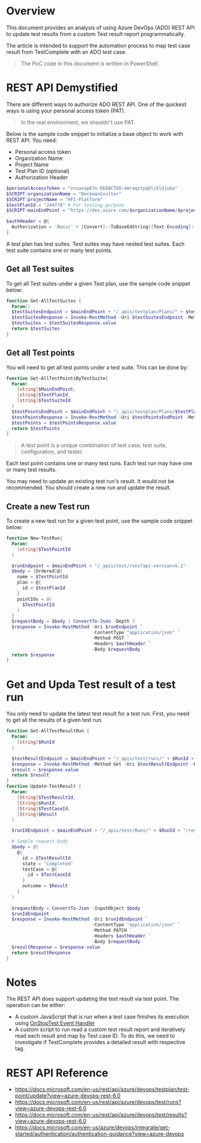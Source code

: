 # Overview

This document provides an analysis of using Azure DevOps (ADO) REST API to update test results from a custom Test result report programmatically.

The article is intended to support the automation process to map test case result from TestComplete with an ADO test case.

> The PoC code in this document is written in PowerShell. 

# REST API Demystified

There are different ways to authorize ADO REST API. One of the quickest ways is using your personal access token (PAT).

> In the real environment, we shouldn't use PAT.

Below is the sample code snippet to initialize a base object to work with REST API. You need:
- Personal access token
- Organization Name
- Project Name
- Test Plan ID (optional)
- Authorization Header

```powershell
$personalAccessToken = "znsaxup67n-REDACTED-4mraqztpqbljkldjuba"
$SCRIPT:organizationName = "BeckmanCoulter"
$SCRIPT:projectName = "HFI-Platform"
$testPlanId = "244778" # For testing purpose
$SCRIPT:mainEndPoint = "https://dev.azure.com/$organizationName/$projectName"

$authHeader = @{
  Authorization = 'Basic' + [Convert]::ToBase64String([Text.Encoding]::ASCII.GetBytes(":$($personalAccessToken)"))
}
```

A test plan has test suites. Test suites may have nested test suites. Each test suite contains one or many test points. 

## Get all Test suites

To get all Test suites under a given Test plan, use the sample code snippet below:

```powershell
function Get-AllTestSuites {
  Param()
  $testSuitesEndpoint = $mainEndPoint + "/_apis/testplan/Plans/" + $testPlanId + "/suites?api-version=6.0-preview.1"
  $testSuitesResponse = Invoke-RestMethod -Uri $testSuitesEndpoint -Method Get -Header $AuthHeader
  $testSuites = $testSuitesResponse.value
  return $testSuites
}
```

## Get all Test points
You will need to get all test points under a test suite. This can be done by:

```powershell
function Get-AllTestPointsByTestSuite{
  Param(
    [string]$MainEndPoint,
    [string]$TestPlanId,
    [string]$TestSuiteId
  )
  $testPointsEndPoint = $mainEndPoint + "/_apis/testplan/Plans/$testPlanId/suites/" + $testSuiteId + "/TestPoint/" + "?api-version=5.1-preview.2"
  $testPointsResponse = Invoke-RestMethod -Uri $testPointsEndPoint -Method Get -Header $authHeader
  $testPoints = $testPointsResponse.value
  return $testPoints
}
```

> A test point is a unique combination of test case, test suite, configuration, and tester.

Each test point contains one or many test runs. Each test run may have one or many test results.

You may need to update an existing test run's result. It would not be recommended. You should create a new run and update the result.

## Create a new Test run

To create a new test run for a given test point, use the sample code snippet below:

```powershell
function New-TestRun{
  Param(
    [string]$TestPointId
  )

  $runEndpoint = $mainEndPoint + "/_apis/test/runs?api-version=5.1"
  $body = [Ordered]@{
    name = $TestPointId
    plan = @{
      id = $testPlanId
    }
    pointIds = @(
      $TestPointId
    )
  }
  $requestBody = $body | ConvertTo-Json -Depth 3
  $response = Invoke-RestMethod -Uri $runEndpoint `
                                -ContentType "application/json" `
                                -Method POST `
                                -Headers $authHeader `
                                -Body $requestBody
  return $response
}
```

# Get and Upda Test result of a test run

You only need to update the latest test result for a test run. First, you need to get all the results of a given test run.

```powershell
function Get-AllTestResultRun {
  Param(
    [string]$RunId
  )

  $testResultEndpoint = $mainEndPoint + "/_apis/test/runs/" + $RunId + "/results?api-version=6.0"
  $response = Invoke-RestMethod -Method Get -Uri $testResultEndpoint -Header $authHeader
  $result = $response.value
  return $result
}
function Update-TestResult {
  Param(
    [String]$TestResultId,
    [String]$RunId,
    [String]$TestCaseId,
    [String]$Result
  )

  $runIdEndpoint = $mainEndPoint + "/_apis/test/Runs/" + $RunId + "/results?api-version=6.0"

  # Sample request body
  $body = @(
    @{
      id = $TestResultId
      state = "Completed"
      testCase = @{
        id = $TestCaseId
      }
      outcome = $Result
    }
  )
  
  $requestBody = ConvertTo-Json -InputObject $body
  $runIdEndpoint
  $response = Invoke-RestMethod -Uri $runIdEndpoint `
                                -ContentType "application/json" `
                                -Method PATCH `
                                -Headers $authHeader `
                                -Body $requestBody
  $resultResponse = $response.value
  return $resultResponse
}
```

# Notes

The REST API does support updating the test result via test point. The operation can be either:
- A custom JavaScript that is run when a test case finishes its execution using [OnStopTest Event Handler](https://support.smartbear.com/testcomplete/docs/reference/events/onstoptest.html)
- A custom script to run read a custom test result report and iteratively read each result and map by Test case ID. To do this, we need to investigate if TestComplete provides a detailed result with respective tag.  

# REST API Reference

- https://docs.microsoft.com/en-us/rest/api/azure/devops/testplan/test-point/update?view=azure-devops-rest-6.0
- https://docs.microsoft.com/en-us/rest/api/azure/devops/test/runs?view=azure-devops-rest-6.0
- https://docs.microsoft.com/en-us/rest/api/azure/devops/test/results?view=azure-devops-rest-6.0
- https://docs.microsoft.com/en-us/azure/devops/integrate/get-started/authentication/authentication-guidance?view=azure-devops